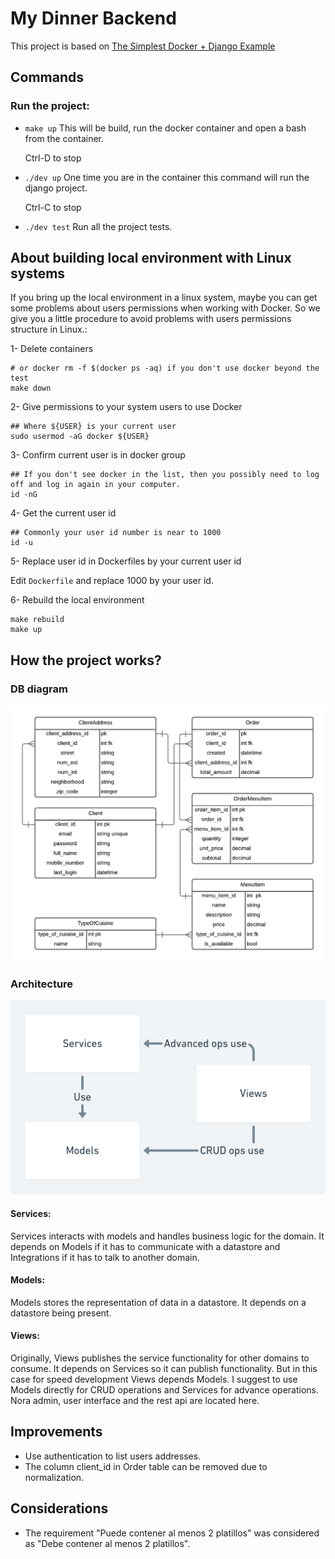 # My Dinner Backend

This project is based on [The Simplest Docker + Django Example](https://github.com/cyface/simplest-docker-django-example)

## Commands

### Run the project:
- `make up` This will be build, run the docker container and open a bash from the
  container.

  Ctrl-D to stop

- `./dev up` One time you are in the container this command will run the django project.

  Ctrl-C to stop

- `./dev test` Run all the project tests.


## About building local environment with Linux systems

If you bring up the local environment in a linux system, maybe you can get some problems about users permissions when working with Docker.
So we give you a little procedure to avoid problems with users permissions structure in Linux.:

1- Delete containers

```
# or docker rm -f $(docker ps -aq) if you don't use docker beyond the test
make down
```

2- Give permissions to your system users to use Docker

```
## Where ${USER} is your current user
sudo usermod -aG docker ${USER}
```

3- Confirm current user is in docker group

```
## If you don't see docker in the list, then you possibly need to log off and log in again in your computer.
id -nG
```

4-  Get the current user id

```
## Commonly your user id number is near to 1000
id -u
```

5- Replace user id in Dockerfiles by your current user id

Edit `Dockerfile` and replace 1000 by your user id.

6- Rebuild the local environment

```
make rebuild
make up
```

## How the project works?

### DB diagram

![DB diagram](assets/db_diagram.png)

### Architecture

![Architecture diagram](assets/architecture_diagram.png)

#### Services:

Services interacts with models and
handles business logic for the domain.
It depends on Models if it has to
communicate with a datastore and
Integrations if it has to talk to another
domain.

#### Models:

Models stores the representation of
data in a datastore. It depends on a
datastore being present.

#### Views:

Originally, Views publishes the service functionality
for other domains to consume. It
depends on Services so it can publish
functionality. But in this case for speed development
Views depends Models. I suggest to use Models directly
for CRUD operations and Services for advance operations.
Nora admin, user interface and the rest api are located here.

## Improvements

- Use authentication to list users addresses.
- The column client_id in Order table can be removed due to normalization.


## Considerations

- The requirement "Puede contener al menos 2 platillos" was considered as
  "Debe contener al menos 2 platillos".
